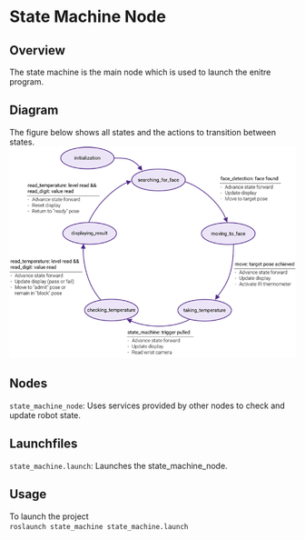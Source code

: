# State Machine Node

## Overview
The state machine is the main node which is used to launch the enitre program.

## Diagram
The figure below shows all states and the actions to transition between states. 
![state machine img](../images/state_machine_web.png)

## Nodes
`state_machine_node`: Uses services provided by other nodes to check and update robot state.

## Launchfiles
`state_machine.launch`: Launches the state_machine_node. 

## Usage
To launch the project <br>
`roslaunch state_machine state_machine.launch` 
